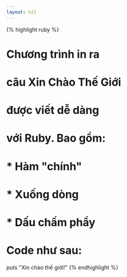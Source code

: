 ```yaml
---
layout: nil
---
```


{% highlight ruby %}
# Chương trình in ra
# câu Xin Chào Thế Giới
# được viết dễ dàng
# với Ruby. Bao gồm:
#
# * Hàm "chính"
# * Xuống dòng
# * Dấu chấm phẩy
#
# Code như sau:

puts "Xin chào thế giới!"
{% endhighlight %}
